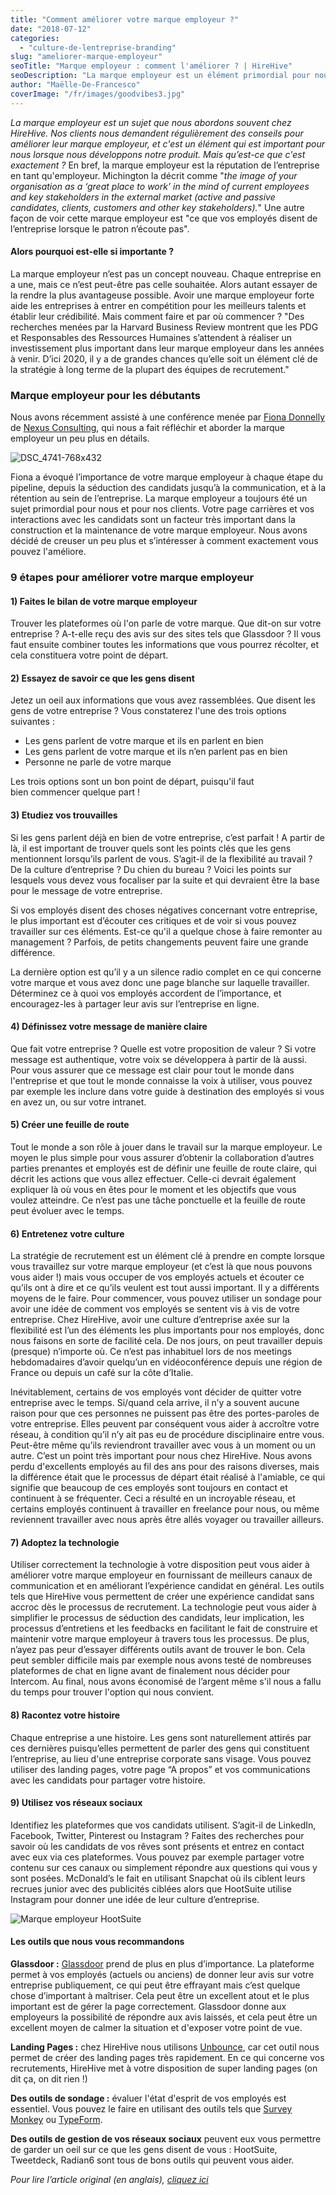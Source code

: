 ```yaml
---
title: "Comment améliorer votre marque employeur ?"
date: "2018-07-12"
categories:
  - "culture-de-lentreprise-branding"
slug: "ameliorer-marque-employeur"
seoTitle: "Marque employeur : comment l'améliorer ? | HireHive"
seoDescription: "La marque employeur est un élément primordial pour nous chez HireHive. Nous avons créé ce guide pour vous permettre d'améliorer la vôtre."
author: "Maëlle-De-Francesco"
coverImage: "/fr/images/goodvibes3.jpg"
---
```


_La marque employeur est un sujet que nous abordons souvent chez HireHive. Nos clients nous demandent régulièrement des conseils pour améliorer leur marque employeur, et c'est un élément qui est important pour nous lorsque nous développons notre produit. Mais qu’est-ce que c'est exactement ?_ En bref, la marque employeur est la réputation de l’entreprise en tant qu'employeur. Michington la décrit comme "_the image of your organisation as a ‘great place to work’ in the mind of current employees and key stakeholders in the external market (active and passive candidates, clients, customers and other key stakeholders)._" Une autre façon de voir cette marque employeur est "ce que vos employés disent de l’entreprise lorsque le patron n’écoute pas".

#### Alors pourquoi est-elle si importante ?

La marque employeur n’est pas un concept nouveau. Chaque entreprise en a une, mais ce n’est peut-être pas celle souhaitée. Alors autant essayer de la rendre la plus avantageuse possible. Avoir une marque employeur forte aide les entreprises à entrer en compétition pour les meilleurs talents et établir leur crédibilité. Mais comment faire et par où commencer ? "Des recherches menées par la Harvard Business Review montrent que les PDG et Responsables des Ressources Humaines s’attendent à réaliser un investissement plus important dans leur marque employeur dans les années à venir. D’ici 2020, il y a de grandes chances qu’elle soit un élément clé de la stratégie à long terme de la plupart des équipes de recrutement."

### Marque employeur pour les débutants

Nous avons récemment assisté à une conférence menée par [Fiona Donnelly](https://www.linkedin.com/in/fionadonnelly/) de [Nexus Consulting](https://www.nexusconsulting.ie/), qui nous a fait réfléchir et aborder la marque employeur un peu plus en détails.

![DSC_4741-768x432](/fr/images/DSC_4741-768x432.jpg)

Fiona a évoqué l’importance de votre marque employeur à chaque étape du pipeline, depuis la séduction des candidats jusqu’à la communication, et à la rétention au sein de l’entreprise. La marque employeur a toujours été un sujet primordial pour nous et pour nos clients. Votre page carrières et vos interactions avec les candidats sont un facteur très important dans la construction et la maintenance de votre marque employeur. Nous avons décidé de creuser un peu plus et s’intéresser à comment exactement vous pouvez l'améliore.

### 9 étapes pour améliorer votre marque employeur

#### **1) Faites le bilan de votre marque employeur**

Trouver les plateformes où l'on parle de votre marque. Que dit-on sur votre entreprise ? A-t-elle reçu des avis sur des sites tels que Glassdoor ? Il vous faut ensuite combiner toutes les informations que vous pourrez récolter, et cela constituera votre point de départ.

#### 2) Essayez de savoir ce que les gens disent

Jetez un oeil aux informations que vous avez rassemblées. Que disent les gens de votre entreprise ? Vous constaterez l'une des trois options suivantes :

- Les gens parlent de votre marque et ils en parlent en bien
- Les gens parlent de votre marque et ils n’en parlent pas en bien
- Personne ne parle de votre marque

Les trois options sont un bon point de départ, puisqu'il faut bien commencer quelque part !

#### 3) Etudiez vos trouvailles

Si les gens parlent déjà en bien de votre entreprise, c’est parfait ! A partir de là, il est important de trouver quels sont les points clés que les gens mentionnent lorsqu’ils parlent de vous. S’agit-il de la flexibilité au travail ? De la culture d’entreprise ? Du chien du bureau ? Voici les points sur lesquels vous devez vous focaliser par la suite et qui devraient être la base pour le message de votre entreprise.

Si vos employés disent des choses négatives concernant votre entreprise, le plus important est d’écouter ces critiques et de voir si vous pouvez travailler sur ces éléments. Est-ce qu'il a quelque chose à faire remonter au management ? Parfois, de petits changements peuvent faire une grande différence.

La dernière option est qu’il y a un silence radio complet en ce qui concerne votre marque et vous avez donc une page blanche sur laquelle travailler. Déterminez ce à quoi vos employés accordent de l’importance, et encouragez-les à partager leur avis sur l’entreprise en ligne.

#### 4) Définissez votre message de manière claire

Que fait votre entreprise ? Quelle est votre proposition de valeur ? Si votre message est authentique, votre voix se développera à partir de là aussi. Pour vous assurer que ce message est clair pour tout le monde dans l'entreprise et que tout le monde connaisse la voix à utiliser, vous pouvez par exemple les inclure dans votre guide à destination des employés si vous en avez un, ou sur votre intranet.

#### 5) Créer une feuille de route

Tout le monde a son rôle à jouer dans le travail sur la marque employeur. Le moyen le plus simple pour vous assurer d’obtenir la collaboration d’autres parties prenantes et employés est de définir une feuille de route claire, qui décrit les actions que vous allez effectuer. Celle-ci devrait également expliquer là où vous en êtes pour le moment et les objectifs que vous voulez atteindre. Ce n’est pas une tâche ponctuelle et la feuille de route peut évoluer avec le temps.

#### 6) Entretenez votre culture

La stratégie de recrutement est un élément clé à prendre en compte lorsque vous travaillez sur votre marque employeur (et c’est là que nous pouvons vous aider !) mais vous occuper de vos employés actuels et écouter ce qu’ils ont à dire et ce qu’ils veulent est tout aussi important. Il y a différents moyens de le faire. Pour commencer, vous pouvez utiliser un sondage pour avoir une idée de comment vos employés se sentent vis à vis de votre entreprise. Chez HireHive, avoir une culture d’entreprise axée sur la flexibilité est l’un des éléments les plus importants pour nos employés, donc nous faisons en sorte de facilité cela. De nos jours, on peut travailler depuis (presque) n’importe où. Ce n’est pas inhabituel lors de nos meetings hebdomadaires d’avoir quelqu’un en vidéoconférence depuis une région de France ou depuis un café sur la côte d’Italie.

Inévitablement, certains de vos employés vont décider de quitter votre entreprise avec le temps. Si/quand cela arrive, il n’y a souvent aucune raison pour que ces personnes ne puissent pas être des portes-paroles de votre entreprise. Elles peuvent par conséquent vous aider à accroître votre réseau, à condition qu’il n’y ait pas eu de procédure disciplinaire entre vous. Peut-être même qu’ils reviendront travailler avec vous à un moment ou un autre. C’est un point très important pour nous chez HireHive. Nous avons perdu d'excellents employés au fil des ans pour des raisons diverses, mais la différence était que le processus de départ était réalisé à l'amiable, ce qui signifie que beaucoup de ces employés sont toujours en contact et continuent à se fréquenter. Ceci a résulté en un incroyable réseau, et certains employés continuent à travailler en freelance pour nous, ou même reviennent travailler avec nous après être allés voyager ou travailler ailleurs.

#### 7) Adoptez la technologie

Utiliser correctement la technologie à votre disposition peut vous aider à améliorer votre marque employeur en fournissant de meilleurs canaux de communication et en améliorant l’expérience candidat en général. Les outils tels que HireHive vous permettent de créer une expérience candidat sans accroc dès le processus de recrutement. La technologie peut vous aider à simplifier le processus de séduction des candidats, leur implication, les processus d’entretiens et les feedbacks en facilitant le fait de construire et maintenir votre marque employeur à travers tous les processus. De plus, n’ayez pas peur d’essayer différents outils avant de trouver le bon. Cela peut sembler difficile mais par exemple nous avons testé de nombreuses plateformes de chat en ligne avant de finalement nous décider pour Intercom. Au final, nous avons économisé de l’argent même s'il nous a fallu du temps pour trouver l'option qui nous convient.

#### 8) Racontez votre histoire

Chaque entreprise a une histoire. Les gens sont naturellement attirés par ces dernières puisqu’elles permettent de parler des gens qui constituent l’entreprise, au lieu d'une entreprise corporate sans visage. Vous pouvez utiliser des landing pages, votre page “A propos” et vos communications avec les candidats pour partager votre histoire.

#### 9) Utilisez vos réseaux sociaux

Identifiez les plateformes que vos candidats utilisent. S’agit-il de LinkedIn, Facebook, Twitter, Pinterest ou Instagram ? Faites des recherches pour savoir où les candidats de vos rêves sont présents et entrez en contact avec eux via ces plateformes. Vous pouvez par exemple partager votre contenu sur ces canaux ou simplement répondre aux questions qui vous y sont posées. McDonald’s le fait en utilisant Snapchat où ils ciblent leurs recrues junior avec des publicités ciblées alors que HootSuite utilise Instagram pour donner une idée de leur culture d’entreprise.

![Marque employeur HootSuite](/fr/images/Capture-768x365.jpg)

#### Les outils que nous vous recommandons

**Glassdoor :** [Glassdoor](https://www.glassdoor.ie/index.htm) prend de plus en plus d’importance. La plateforme permet à vos employés (actuels ou anciens) de donner leur avis sur votre entreprise publiquement, ce qui peut être effrayant mais c’est quelque chose d’important à maîtriser. Cela peut être un excellent atout et le plus important est de gérer la page correctement. Glassdoor donne aux employeurs la possibilité de répondre aux avis laissés, et cela peut être un excellent moyen de calmer la situation et d'exposer votre point de vue.

**Landing Pages :** chez HireHive nous utilisons [Unbounce](https://unbounce.com/), car cet outil nous permet de créer des landing pages très rapidement. En ce qui concerne vos recrutements, HireHive met à votre disposition de super landing pages (on dit ça, on dit rien !)

**Des outils de sondage :** évaluer l'état d'esprit de vos employés est essentiel. Vous pouvez le faire en utilisant des outils tels que [Survey Monkey](https://www.surveymonkey.com/) ou [TypeForm](https://www.typeform.com/).

**Des outils de gestion de vos réseaux sociaux** peuvent eux vous permettre de garder un oeil sur ce que les gens disent de vous : HootSuite, Tweetdeck, Radian6 sont tous de bons outils qui peuvent vous aider.

_Pour lire l’article original (en anglais), [cliquez ici](https://hirehive.com/improving-employer-brand/)_

